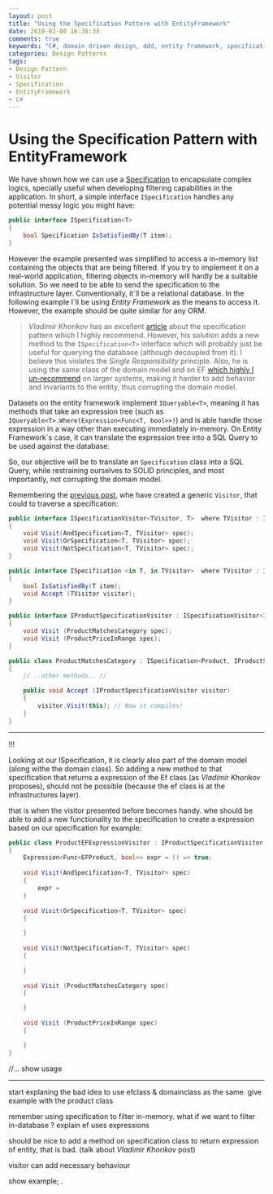 ```yaml
---
layout: post
title: "Using the Specification Pattern with EntityFramework"
date: 2018-02-08 16:38:39
comments: true
keywords: "C#, domain driven design, ddd, entity framework, specification"
categories: Design Patterns
tags:
- Design Pattern
- Visitor
- Specification
- EntityFramework
- C#
---
```


# Using the Specification Pattern with EntityFramework

We have shown how we can use a [Specification](2017-12-18-a-generic-specification-pattern-in-c) to encapsulate complex logics, specially useful when developing filtering capabilities in the application. In short, a simple interface `ISpecification` handles any potential messy logic you might have:

```csharp
public interface ISpecification<T>
{
    bool Specification IsSatisfiedBy(T item);
}
```

However the example presented was simplified to access a in-memory list containing the objects that are being filtered. If you try to implement it on a real-world application, filtering objects in-memory will hardly be a suitable solution. 
So we need to be able to send the specification to the infrastructure layer. Conventionally, it´ll be a relational database. In the following example I´ll be using *Entity Framework* as the means to access it. However, the example should be quite similar for any ORM. 

> *Vladimir Khorikov* has an excellent [article](http://enterprisecraftsmanship.com/2016/02/08/specification-pattern-c-implementation/) about the specification pattern which I highly recommend. However, his solution adds a new method to the `ISpecification<T>` interface which will probably just be useful for querying the database (although decoupled from it). I believe this violates the *Single Responsibility* principle. Also, he is using the same class of the domain model and on EF [which highly I un-recommend](2018-01-12-persistence-Model-not-domain_model.md) on larger systems, making it harder to add behavior and invariants to the entity, thus corrupting the domain model. 

Datasets on the entity framework implement `IQueryable<T>`, meaning it has methods that take an expression tree (such as `IQueryable<T>.Where(Expression<Func<T, bool>>)`) and is able handle those expression in a way other than executing immediately in-memory. On Entity Framework´s case, it can translate the expression tree into a SQL Query to be used against the database.

So, our objective will be to translate an `Specification` class into a SQL Query, while restraining ourselves to SOLID principles, and most importantly, not corrupting the domain model.

Remembering the [previous post](2018-01-01-generic-visitor-pattern-in-c), whe have created a generic `Visitor`, that could to traverse a specification:

```csharp
public interface ISpecificationVisitor<TVisitor, T>  where TVisitor : ISpecificationVisitor<TVisitor, T>
{
    void Visit(AndSpecification<T, TVisitor> spec);
    void Visit(OrSpecification<T, TVisitor> spec);
    void Visit(NotSpecification<T, TVisitor> spec);
}

public interface ISpecification <in T, in TVisitor>  where TVisitor : ISpecificationVisitor<TVisitor, T>
{
    bool IsSatisfiedBy(T item);
    void Accept (TVisitor visitor);
}

public interface IProductSpecificationVisitor : ISpecificationVisitor<IProductSpecificationVisitor, Product>
{
    void Visit (ProductMatchesCategory spec);
    void Visit (ProductPriceInRange spec);
}

public class ProductMatchesCategory : ISpecification<Product, IProductSpecificationVisitor>
{
    // ..other methods.. //

    public void Accept (IProductSpecificationVisitor visitor) 
    {
        visitor.Visit(this); // Now it compiles!
    }
}
```
----
!!!

Looking at our ISpecification, it is clearly also part of the domain model (along withe the domain class). So adding a new method to that specification that returns a expression  of the Ef class (as *Vladimir Khorikov*  proposes), should not be possible (because the ef class is at the infrastructures layer).

that is when the visitor presented before becomes handy. whe should be able to add a new functionality to the specification to create a expression based on our specification for example:


```csharp
public class ProductEFExpressionVisitor : IProductSpecificationVisitor
{
    Expression<Func<EFProduct, bool>> expr = () => true;
    
    void Visit(AndSpecification<T, TVisitor> spec)
    {
        expr = 
    }
    
    void Visit(OrSpecification<T, TVisitor> spec)
    {

    }
    
    void Visit(NotSpecification<T, TVisitor> spec)
    {

    }
    
    void Visit (ProductMatchesCategory spec)
    {

    }
    
    void Visit (ProductPriceInRange spec)
    {

    }
}
```

//...
show usage

-----
start explaning the bad idea to use efclass & domainclass as the same.
give example with the product class

remember using specification to filter in-memory. what if we want to filter in-database ?
explain ef uses expressions 

should be nice to add a method on specification class to return expression of entity, that is bad. (talk about *Vladimir Khorikov* post)

visitor can add necessary behaviour


show example;
.